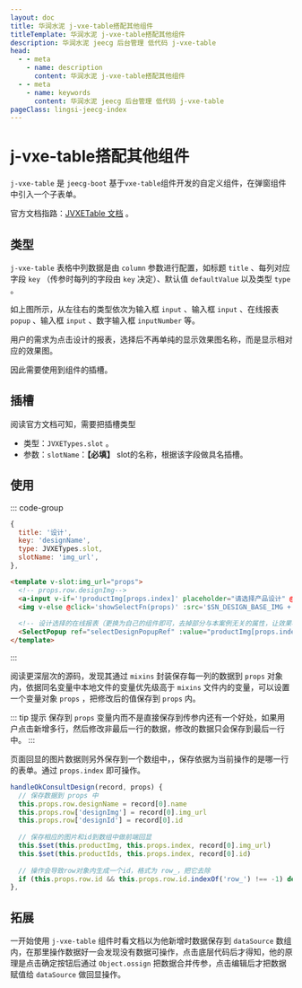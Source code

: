 ```yaml
---
layout: doc
title: 华润水泥 j-vxe-table搭配其他组件
titleTemplate: 华润水泥 j-vxe-table搭配其他组件
description: 华润水泥 jeecg 后台管理 低代码 j-vxe-table
head:
  - - meta
    - name: description
      content: 华润水泥 j-vxe-table搭配其他组件
  - - meta
    - name: keywords
      content: 华润水泥 jeecg 后台管理 低代码 j-vxe-table
pageClass: lingsi-jeecg-index
---
```


# j-vxe-table搭配其他组件

`j-vxe-table` 是 `jeecg-boot` 基于`vxe-table`组件开发的自定义组件，在弹窗组件中引入一个子表单。

官方文档指路：[JVXETable 文档](http://doc.jeecg.com/2043991) 。

## 类型

`j-vxe-table` 表格中列数据是由 `column` 参数进行配置，如标题 `title` 、每列对应字段 `key` （传参时每列的字段由 `key` 决定）、默认值 `defaultValue` 以及类型 `type` 。

如上图所示，从左往右的类型依次为输入框 `input` 、输入框 `input` 、在线报表 `popup` 、输入框 `input` 、数字输入框 `inputNumber` 等。

用户的需求为点击设计的报表，选择后不再单纯的显示效果图名称，而是显示相对应的效果图。

因此需要使用到组件的插槽。

## 插槽

阅读官方文档可知，需要把插槽类型

- 类型：`JVXETypes.slot` 。
- 参数：`slotName`：**【必填】** slot的名称，根据该字段做具名插槽。

## 使用

::: code-group
```js [设置插槽以及名称]
{
  title: '设计',
  key: 'designName',
  type: JVXETypes.slot,
  slotName: 'img_url',
},
```
```html [使用插槽动态判断当前是显示效果图还是输入框]
<template v-slot:img_url="props">
  <!-- props.row.designImg-->
  <a-input v-if='!productImg[props.index]' placeholder="请选择产品设计" @click='showSelectFn(props)' />
  <img v-else @click='showSelectFn(props)' :src='$SN_DESIGN_BASE_IMG + productImg[props.index]' alt=''>
   
  <!-- 设计选择的在线报表（更换为自己的组件即可，去掉部分与本案例无关的属性，让效果看起来更直观） -->
  <SelectPopup ref="selectDesignPopupRef" :value="productImg[props.index]" :selected-items="productId" @confirm="(e) => handleOkConsultDesign(e, props)" modalTitle="选择产品设计" />
</template>
```
:::

阅读更深层次的源码，发现其通过 `mixins` 封装保存每一列的数据到 `props` 对象内，依据同名变量中本地文件的变量优先级高于 `mixins` 文件内的变量，可以设置一个变量对象 `props` ，把修改后的值保存到 `props` 内。

::: tip 提示
保存到 `props` 变量内而不是直接保存到传参内还有一个好处，如果用户点击新增多行，然后修改非最后一行的数据，修改的数据只会保存到最后一行中。
:::

页面回显的图片数据则另外保存到一个数组中，，保存依据为当前操作的是哪一行的表单。通过 `props.index` 即可操作。

```js
handleOkConsultDesign(record, props) {
  // 保存数据到 props 中
  this.props.row.designName = record[0].name
  this.props.row['designImg'] = record[0].img_url
  this.props.row['designId'] = record[0].id
    
  // 保存相应的图片和id到数组中做前端回显
  this.$set(this.productImg, this.props.index, record[0].img_url)
  this.$set(this.productIds, this.props.index, record[0].id)
    
  // 操作会导致row对象内生成一个id，格式为 row_，把它去除
  if (this.props.row.id && this.props.row.id.indexOf('row_') !== -1) delete this.props.row.id
},
```

## 拓展

一开始使用 `j-vxe-table` 组件时看文档以为他新增时数据保存到 `dataSource` 数组内，在那里操作数据好一会发现没有数据可操作，点击底层代码后才得知，他的原理是点击确定按钮后通过 `Object.ossign` 把数据合并传参，点击编辑后才把数据赋值给 `dataSource` 做回显操作。